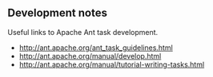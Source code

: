 Development notes
--------------------

Useful links to Apache Ant task development.

* http://ant.apache.org/ant_task_guidelines.html
* http://ant.apache.org/manual/develop.html
* http://ant.apache.org/manual/tutorial-writing-tasks.html


